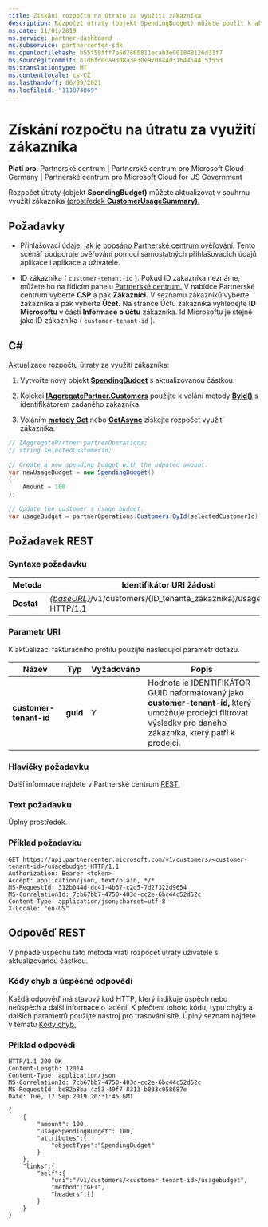 ```yaml
---
title: Získání rozpočtu na útratu za využití zákazníka
description: Rozpočet útraty (objekt SpendingBudget) můžete použít k aktualizaci souhrnu využití zákazníka (prostředek CustomerUsageSummary).
ms.date: 11/01/2019
ms.service: partner-dashboard
ms.subservice: partnercenter-sdk
ms.openlocfilehash: b55f59fff7e5d7865811ecab3e901848126d31f7
ms.sourcegitcommit: b1d6fd0ca93d8a3e30e970844d3164454415f553
ms.translationtype: MT
ms.contentlocale: cs-CZ
ms.lasthandoff: 06/09/2021
ms.locfileid: "111874869"
---
```

# <a name="get-a-customers-usage-spending-budget"></a>Získání rozpočtu na útratu za využití zákazníka

**Platí pro**: Partnerské centrum | Partnerské centrum pro Microsoft Cloud Germany | Partnerské centrum pro Microsoft Cloud for US Government

Rozpočet útraty (objekt **SpendingBudget)** můžete aktualizovat v souhrnu využití zákazníka [(prostředek **CustomerUsageSummary).**](customer-usage-resources.md#customerusagesummary)

## <a name="prerequisites"></a>Požadavky

- Přihlašovací údaje, jak je [popsáno Partnerské centrum ověřování.](partner-center-authentication.md) Tento scénář podporuje ověřování pomocí samostatných přihlašovacích údajů aplikace i aplikace a uživatele.

- ID zákazníka ( `customer-tenant-id` ). Pokud ID zákazníka neznáme, můžete ho na řídicím panelu [Partnerské centrum.](https://partner.microsoft.com/dashboard) V nabídce Partnerské centrum vyberte **CSP** a pak **Zákazníci.** V seznamu zákazníků vyberte zákazníka a pak vyberte **Účet.** Na stránce Účtu zákazníka vyhledejte **ID Microsoftu** v části **Informace o účtu** zákazníka. Id Microsoftu je stejné jako ID zákazníka ( `customer-tenant-id` ).

## <a name="c"></a>C\#

Aktualizace rozpočtu útraty za využití zákazníka:

1. Vytvořte nový objekt [**SpendingBudget**](/dotnet/api/microsoft.store.partnercenter.models.usage.spendingbudget) s aktualizovanou částkou.

2. Kolekci [**IAggregatePartner.Customers**](/dotnet/api/microsoft.store.partnercenter.customers.icustomercollection) použijte k volání metody [**ById()**](/dotnet/api/microsoft.store.partnercenter.customers.icustomercollection.byid) s identifikátorem zadaného zákazníka.

3. Voláním [**metody Get**](/dotnet/api/microsoft.store.partnercenter.subscribedskus.icustomersubscribedskucollection.get) nebo [**GetAsync**](/dotnet/api/microsoft.store.partnercenter.subscribedskus.icustomersubscribedskucollection.getasync) získejte rozpočet využití zákazníka.

``` csharp
// IAggregatePartner partnerOperations;
// string selectedCustomerId;

// Create a new spending budget with the udpated amount.
var newUsageBudget = new SpendingBudget()
{
    Amount = 100
};

// Update the customer's usage budget.
var usageBudget = partnerOperations.Customers.ById(selectedCustomerId).UsageBudget.Get();
```

## <a name="rest-request"></a>Požadavek REST

### <a name="request-syntax"></a>Syntaxe požadavku

| Metoda    | Identifikátor URI žádosti                                                                                             |
|-----------|---------------------------------------------------------------------------------------------------------|
| **Dostat** | [*{baseURL}*](partner-center-rest-urls.md)/v1/customers/{ID_tenanta_zákazníka}/usagebudget HTTP/1.1 |

### <a name="uri-parameter"></a>Parametr URI

K aktualizaci fakturačního profilu použijte následující parametr dotazu.

| Název                   | Typ     | Vyžadováno | Popis                                                                                                                                            |
|------------------------|----------|----------|--------------------------------------------------------------------------------------------------------------------------------------------------------|
| **customer-tenant-id** | **guid** | Y        | Hodnota je IDENTIFIKÁTOR GUID naformátovaný jako **customer-tenant-id,** který umožňuje prodejci filtrovat výsledky pro daného zákazníka, který patří k prodejci. |

### <a name="request-headers"></a>Hlavičky požadavku

Další informace najdete v Partnerské centrum [REST.](headers.md)

### <a name="request-body"></a>Text požadavku

Úplný prostředek.

### <a name="request-example"></a>Příklad požadavku

```http
GET https://api.partnercenter.microsoft.com/v1/customers/<customer-tenant-id>/usagebudget HTTP/1.1
Authorization: Bearer <token>
Accept: application/json, text/plain, */*
MS-RequestId: 312b044d-dc41-4b37-c2d5-7d27322d9654
MS-CorrelationId: 7cb67bb7-4750-403d-cc2e-6bc44c52d52c
Content-Type: application/json;charset=utf-8
X-Locale: "en-US"
```

## <a name="rest-response"></a>Odpověď REST

V případě úspěchu tato metoda vrátí rozpočet útraty uživatele s aktualizovanou částkou.

### <a name="response-success-and-error-codes"></a>Kódy chyb a úspěšné odpovědi

Každá odpověď má stavový kód HTTP, který indikuje úspěch nebo neúspěch a další informace o ladění. K přečtení tohoto kódu, typu chyby a dalších parametrů použijte nástroj pro trasování sítě. Úplný seznam najdete v tématu [Kódy chyb.](error-codes.md)

### <a name="response-example"></a>Příklad odpovědi

```http
HTTP/1.1 200 OK
Content-Length: 12014
Content-Type: application/json
MS-CorrelationId: 7cb67bb7-4750-403d-cc2e-6bc44c52d52c
MS-RequestId: be82a8ba-4a53-49f7-8313-b033c058687e
Date: Tue, 17 Sep 2019 20:31:45 GMT

{
    {
        "amount": 100,
        "usageSpendingBudget": 100,
        "attributes":{
            "objectType":"SpendingBudget"
        }
    },
    "links":{
        "self":{
            "uri":"/v1/customers/<customer-tenant-id>/usagebudget",
            "method":"GET",
            "headers":[]
        }
    }
}
```
